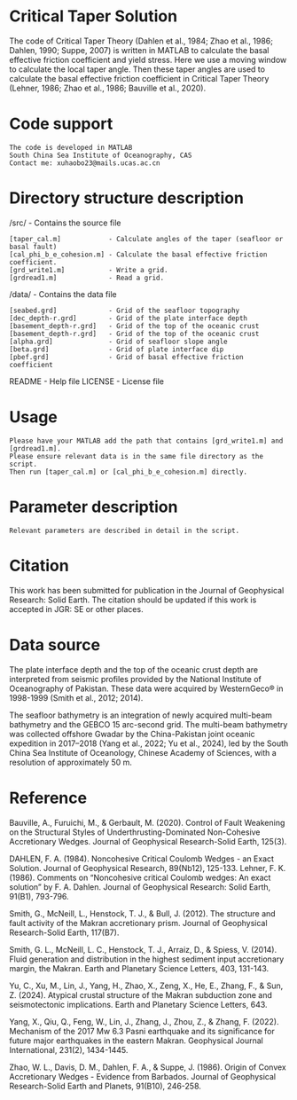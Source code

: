 #   Critical Taper Solution
The code of Critical Taper Theory (Dahlen et al., 1984; Zhao et al., 1986; Dahlen, 1990; Suppe, 2007) is written in MATLAB to calculate the basal effective friction coefficient and yield stress. Here we use a moving window to calculate the local taper angle. Then these taper angles are used to calculate the basal effective friction coefficient in Critical Taper Theory (Lehner, 1986; Zhao et al., 1986; Bauville et al., 2020).

#   Code support
    The code is developed in MATLAB
    South China Sea Institute of Oceanography, CAS
    Contact me: xuhaobo23@mails.ucas.ac.cn

#   Directory structure description

/src/                        - Contains the source file

    [taper_cal.m]            - Calculate angles of the taper (seafloor or basal fault) 
    [cal_phi_b_e_cohesion.m] - Calculate the basal effective friction coefficient.
    [grd_write1.m]           - Write a grid.
    [grdread1.m]             - Read a grid.

/data/                       - Contains the data file

    [seabed.grd]             - Grid of the seafloor topography
    [dec_depth-r.grd]        - Grid of the plate interface depth
    [basement_depth-r.grd]   - Grid of the top of the oceanic crust
    [basement_depth-r.grd]   - Grid of the top of the oceanic crust
    [alpha.grd]              - Grid of seafloor slope angle
    [beta.grd]               - Grid of plate interface dip
    [pbef.grd]               - Grid of basal effective friction coefficient

README                       - Help file
LICENSE                      - License file

#   Usage
    
    Please have your MATLAB add the path that contains [grd_write1.m] and [grdread1.m].
    Please ensure relevant data is in the same file directory as the script.
    Then run [taper_cal.m] or [cal_phi_b_e_cohesion.m] directly.

#   Parameter description

    Relevant parameters are described in detail in the script.

#   Citation

This work has been submitted for publication in the Journal of Geophysical Research: Solid Earth. The citation should be updated if this work is accepted in JGR: SE or other places.

#   Data source
The plate interface depth and the top of the oceanic crust depth are interpreted from seismic profiles provided by the National Institute of Oceanography of Pakistan. These data were acquired by WesternGeco® in 1998-1999 (Smith et al., 2012; 2014).

The seafloor bathymetry is an integration of newly acquired multi-beam bathymetry and the GEBCO 15 arc-second grid. The multi-beam bathymetry was collected offshore Gwadar by the China-Pakistan joint oceanic expedition in 2017–2018 (Yang et al., 2022; Yu et al., 2024), led by the South China Sea Institute of Oceanology, Chinese Academy of Sciences, with a resolution of approximately 50 m.

#   Reference

Bauville, A., Furuichi, M., & Gerbault, M. (2020). Control of Fault Weakening on the Structural Styles of Underthrusting-Dominated Non-Cohesive Accretionary Wedges. Journal of Geophysical Research-Solid Earth, 125(3).

DAHLEN, F. A. (1984). Noncohesive Critical Coulomb Wedges - an Exact Solution. Journal of Geophysical Research, 89(Nb12), 125-133.
Lehner, F. K. (1986). Comments on “Noncohesive critical Coulomb wedges: An exact solution” by F. A. Dahlen. Journal of Geophysical Research: Solid Earth, 91(B1), 793-796.

Smith, G., McNeill, L., Henstock, T. J., & Bull, J. (2012). The structure and fault activity of the Makran accretionary prism. Journal of Geophysical Research-Solid Earth, 117(B7).

Smith, G. L., McNeill, L. C., Henstock, T. J., Arraiz, D., & Spiess, V. (2014). Fluid generation and distribution in the highest sediment input accretionary margin, the Makran. Earth and Planetary Science Letters, 403, 131-143.

Yu, C., Xu, M., Lin, J., Yang, H., Zhao, X., Zeng, X., He, E., Zhang, F., & Sun, Z. (2024). Atypical crustal structure of the Makran subduction zone and seismotectonic implications. Earth and Planetary Science Letters, 643.

Yang, X., Qiu, Q., Feng, W., Lin, J., Zhang, J., Zhou, Z., & Zhang, F. (2022). Mechanism of the 2017 Mw 6.3 Pasni earthquake and its significance for future major earthquakes in the eastern Makran. Geophysical Journal International, 231(2), 1434-1445.

Zhao, W. L., Davis, D. M., Dahlen, F. A., & Suppe, J. (1986). Origin of Convex Accretionary Wedges - Evidence from Barbados. Journal of Geophysical Research-Solid Earth and Planets, 91(B10), 246-258.

